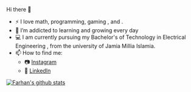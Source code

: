 Hi there 👋

- :zap: I love math, programming, gaming , and .
- 🌱 I’m addicted to learning and growing every day
- :computer: I am currently pursuing my Bachelor's of Technology in Electrical Engineering , from the university of Jamia Millia Islamia.
- 📫 How to find me: 
  - :camera: [Instagram](https://www.instagram.com/_md.farhan.akhtar_/)
  - :office: [LinkedIn](https://www.linkedin.com/in/mohd-farhan-akhtar-193194202/)


[![Farhan's github stats](https://github-readme-stats.vercel.app/api?username=farhanakhtar24&count_private=true&show_icons=true&theme=radical&hide_rank=false)](https://github.com/anuraghazra/github-readme-stats)
